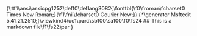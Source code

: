 {\rtf1\ansi\ansicpg1252\deff0\deflang3082{\fonttbl{\f0\froman\fcharset0 Times New Roman;}{\f1\fnil\fcharset0 Courier New;}}
{\*\generator Msftedit 5.41.21.2510;}\viewkind4\uc1\pard\sb100\sa100\f0\fs24 ## This is a markdown file\f1\fs22\par
}
 